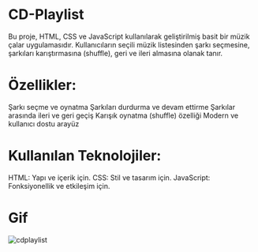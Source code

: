 # CD-Playlist
Bu proje, HTML, CSS ve JavaScript kullanılarak geliştirilmiş basit bir müzik çalar uygulamasıdır. Kullanıcıların seçili müzik listesinden şarkı seçmesine, şarkıları karıştırmasına (shuffle), geri ve ileri almasına olanak tanır.

# Özellikler:
Şarkı seçme ve oynatma
Şarkıları durdurma ve devam ettirme
Şarkılar arasında ileri ve geri geçiş
Karışık oynatma (shuffle) özelliği
Modern ve kullanıcı dostu arayüz

# Kullanılan Teknolojiler:
HTML: Yapı ve içerik için.
CSS: Stil ve tasarım için.
JavaScript: Fonksiyonellik ve etkileşim için.

# Gif
![cdplaylist](https://github.com/user-attachments/assets/0d6f76d5-034b-4d86-868b-f027ff16ee87)
